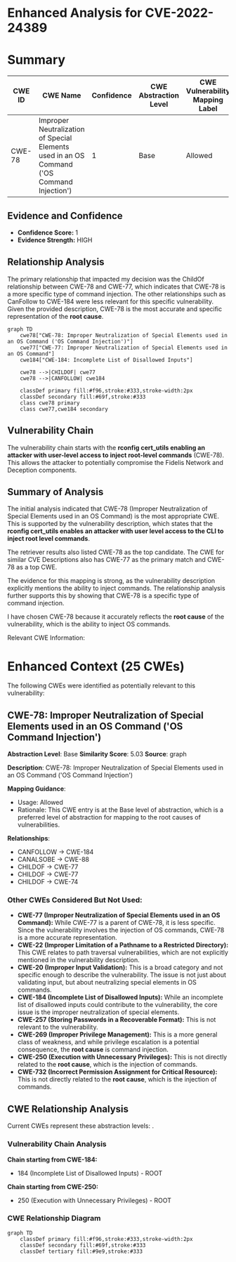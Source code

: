 # Enhanced Analysis for CVE-2022-24389

# Summary
| CWE ID | CWE Name | Confidence | CWE Abstraction Level | CWE Vulnerability Mapping Label | CWE-Vulnerability Mapping Notes |
|---|---|---|---|---|---|
| CWE-78 | Improper Neutralization of Special Elements used in an OS Command ('OS Command Injection') | 1 | Base | Allowed | Primary CWE |

## Evidence and Confidence

*   **Confidence Score:** 1
*   **Evidence Strength:** HIGH

## Relationship Analysis
The primary relationship that impacted my decision was the ChildOf relationship between CWE-78 and CWE-77, which indicates that CWE-78 is a more specific type of command injection. The other relationships such as CanFollow to CWE-184 were less relevant for this specific vulnerability. Given the provided description, CWE-78 is the most accurate and specific representation of the **root cause**.

```mermaid
graph TD
    cwe78["CWE-78: Improper Neutralization of Special Elements used in an OS Command ('OS Command Injection')"]
    cwe77["CWE-77: Improper Neutralization of Special Elements used in an OS Command"]
    cwe184["CWE-184: Incomplete List of Disallowed Inputs"]

    cwe78 -->|CHILDOF| cwe77
    cwe78 -->|CANFOLLOW| cwe184

    classDef primary fill:#f96,stroke:#333,stroke-width:2px
    classDef secondary fill:#69f,stroke:#333
    class cwe78 primary
    class cwe77,cwe184 secondary
```

## Vulnerability Chain
The vulnerability chain starts with the **rconfig cert_utils enabling an attacker with user-level access to inject root-level commands** (CWE-78). This allows the attacker to potentially compromise the Fidelis Network and Deception components.

## Summary of Analysis
The initial analysis indicated that CWE-78 (Improper Neutralization of Special Elements used in an OS Command) is the most appropriate CWE. This is supported by the vulnerability description, which states that the **rconfig cert_utils enables an attacker with user level access to the CLI to inject root level commands**.

The retriever results also listed CWE-78 as the top candidate. The CWE for similar CVE Descriptions also has CWE-77 as the primary match and CWE-78 as a top CWE.

The evidence for this mapping is strong, as the vulnerability description explicitly mentions the ability to inject commands. The relationship analysis further supports this by showing that CWE-78 is a specific type of command injection.

I have chosen CWE-78 because it accurately reflects the **root cause** of the vulnerability, which is the ability to inject OS commands.

Relevant CWE Information:

# Enhanced Context (25 CWEs)
The following CWEs were identified as potentially relevant to this vulnerability:

## CWE-78: Improper Neutralization of Special Elements used in an OS Command ('OS Command Injection')
**Abstraction Level**: Base
**Similarity Score**: 5.03
**Source**: graph

**Description**:
CWE-78: Improper Neutralization of Special Elements used in an OS Command ('OS Command Injection')

**Mapping Guidance**:
- Usage: Allowed
- Rationale: This CWE entry is at the Base level of abstraction, which is a preferred level of abstraction for mapping to the root causes of vulnerabilities.

**Relationships**:
- CANFOLLOW -> CWE-184
- CANALSOBE -> CWE-88
- CHILDOF -> CWE-77
- CHILDOF -> CWE-77
- CHILDOF -> CWE-74

### Other CWEs Considered But Not Used:

*   **CWE-77 (Improper Neutralization of Special Elements used in an OS Command):** While CWE-77 is a parent of CWE-78, it is less specific. Since the vulnerability involves the injection of OS commands, CWE-78 is a more accurate representation.
*   **CWE-22 (Improper Limitation of a Pathname to a Restricted Directory):** This CWE relates to path traversal vulnerabilities, which are not explicitly mentioned in the vulnerability description.
*   **CWE-20 (Improper Input Validation):** This is a broad category and not specific enough to describe the vulnerability. The issue is not just about validating input, but about neutralizing special elements in OS commands.
*   **CWE-184 (Incomplete List of Disallowed Inputs):** While an incomplete list of disallowed inputs could contribute to the vulnerability, the core issue is the improper neutralization of special elements.
*   **CWE-257 (Storing Passwords in a Recoverable Format):** This is not relevant to the vulnerability.
*   **CWE-269 (Improper Privilege Management):** This is a more general class of weakness, and while privilege escalation is a potential consequence, the **root cause** is command injection.
*   **CWE-250 (Execution with Unnecessary Privileges):** This is not directly related to the **root cause**, which is the injection of commands.
*   **CWE-732 (Incorrect Permission Assignment for Critical Resource):** This is not directly related to the **root cause**, which is the injection of commands.


## CWE Relationship Analysis

Current CWEs represent these abstraction levels: .


### Vulnerability Chain Analysis

**Chain starting from CWE-184:**
- 184 (Incomplete List of Disallowed Inputs) - ROOT


**Chain starting from CWE-250:**
- 250 (Execution with Unnecessary Privileges) - ROOT



### CWE Relationship Diagram

```mermaid
graph TD
    classDef primary fill:#f96,stroke:#333,stroke-width:2px
    classDef secondary fill:#69f,stroke:#333
    classDef tertiary fill:#9e9,stroke:#333
```